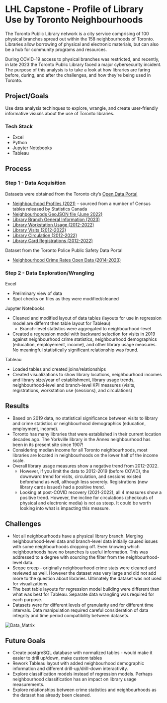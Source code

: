 # LHL Capstone - Profile of Library Use by Toronto Neighbourhoods

The Toronto Public Library network is a city service comprising of 100 physical branches spread out within the 158 neighbourhoods of Toronto. Libraries allow borrowing of physical and electronic materials, but can also be a hub for community programs and resources.

During COVID-19 access to physical branches was restricted, and recently, in late 2023 the Toronto Public Library faced a major cybersecurity incident. The purpose of this analysis is to take a look at how libraries are faring before, during, and after the challenges, and how they're being used in Toronto.


## Project/Goals
Use data analysis techinques to explore, wrangle, and create user-friendly informative visuals about the use of Toronto libraries. 

### Tech Stack
* Excel
* Python
* Jupyter Notebooks
* Tableau

## Process
### Step 1 - Data Acquisition

Datasets were obtained from the Toronto city’s [Open Data Portal](https://open.toronto.ca/catalogue/)
* [Neighbourhood Profiles (2021)](https://open.toronto.ca/dataset/neighbourhood-profiles/) – sourced from a number of Census tables released by Statistics Canada 
* [Neighbourhoods GeoJSON file (June 2022)](https://open.toronto.ca/dataset/neighbourhoods/)
* [Library Branch General Information (2023)](https://open.toronto.ca/dataset/library-branch-general-information/)
* [Library Workstation Usage (2012-2022)](https://open.toronto.ca/dataset/library-workstation-usage/) 
* [Library Visits (2012-2022)](https://open.toronto.ca/dataset/library-visits/) 
* [Library Circulation (2012-2022)](https://open.toronto.ca/dataset/library-circulation/) 
* [Library Card Registrations (2012-2022)](https://open.toronto.ca/dataset/library-card-registrations/) 

Dataset from the Toronto Police Public Safety Data Portal
* [Neighbourhood Crime Rates Open Data (2014-2023)](https://data.torontopolice.on.ca/datasets/ea0cfecdb1de416884e6b0bf08a9e195_0/explore)

### Step 2 - Data Exploration/Wrangling
Excel
* Preliminary view of data
* Spot checks on files as they were modified/cleaned

Jupyter Notebooks
* Cleaned and modified layout of data tables (layouts for use in regression model are differnt then table layout for Tableau)
    * Branch-level statistics were aggregated to neighbourhood-level 
* Created a regression model with backward selection for visits in 2019 against neighbourhood crime statistics, neighbourhood demographics (education, employement, income), and other library usage measures. No meaningful statistically significant relationship was found.

Tableau
* Loaded tables and created joins/relationships
* Created visualizations to show library locations, neighbourhood incomes and library size/year of establishment, library usage trends, neighbourhood-level and branch-level KPI measures (visits, registrations, workstation use (sessions), and circulations)

## Results
* Based on 2019 data, no statistical significance between visits to library and crime statistics or neighbourhood demographics (education, employment, income).
* Toronto has many libraries that were established in their current location decades ago. The Yorkville library in the Annex neighbourhood has been in its present site since 1907!
* Considering median income for all Toronto neighbourhoods, most libraries are located in neighbourhoods on the lower half of the income scale.
* Overall library usage measures show a negative trend from 2012-2022. 
    * However, if you limit the data to 2012-2019 (before COVID), the downward trend for visits, circulation, and sessions existed beforehand as well, although less severely. Registrations (new library cards issued) had a positive trend.
    * Looking at post-COVID recovery (2021-2022), all 4 measures show a positive trend. However, the incline for circulations (checkouts of physical and electronic media) is not as steep. It could be worth looking into what is impacting this measure.

## Challenges 
* Not all neighbourhoods have a physical library branch. Merging neighbourhood-level data and branch-level data initially caused issues with some neighbourhoods dropping off. Even knowing which neighbourhoods have no branches is useful information. This was addressed to a degree with sourcing the filter from the neighbourhood-level data.
* Scope creep - originally neighbourhood crime stats were cleaned and reviewed as well. However the dataset was very large and did not add more to the question about libraries. Ultimately the dataset was not used for visualizations.
* The best table layouts for regression model building were different than what was best for Tableau. Separate data wrangling was required for each purpose.
* Datasets were for different levels of granularity and for different time intervals. Data manipulation required careful consideration of data integrity and time period compatibility between datasets.

![Data_Matrix](https://github.com/TayyubaK/LHL_Capstone_TPL_Neighbourhoods/assets/143013434/d604d41e-e82f-47cb-9142-589d9655a02b)

## Future Goals
* Create postgreSQL database with normalized tables - would make it easier to drill up/down, make custom tables
* Rework Tableau layout with added neighbourhood demographic information and different drill-up/drill-down interactivity.
* Explore classification models instead of regression models. Perhaps neighbourhood classification has an impact on library usage measurements.
* Explore relationships between crime statistics and neighbourhoods as the dataset has already been cleaned.




